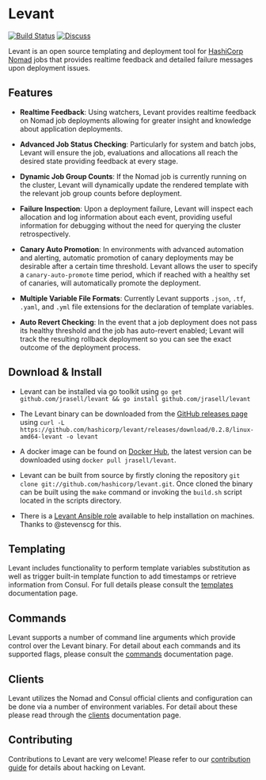 # Levant

[![Build Status](https://circleci.com/gh/hashicorp/levant.svg?style=svg)](https://circleci.com/gh/hashicorp/levant) [![Discuss](https://img.shields.io/badge/discuss-nomad-00BC7F?style=flat)](https://discuss.hashicorp.com/c/nomad)

Levant is an open source templating and deployment tool for [HashiCorp Nomad][] jobs that provides realtime feedback and detailed failure messages upon deployment issues.

## Features

- **Realtime Feedback**: Using watchers, Levant provides realtime feedback on Nomad job deployments allowing for greater insight and knowledge about application deployments.

- **Advanced Job Status Checking**: Particularly for system and batch jobs, Levant will ensure the job, evaluations and allocations all reach the desired state providing feedback at every stage.

- **Dynamic Job Group Counts**: If the Nomad job is currently running on the cluster, Levant will dynamically update the rendered template with the relevant job group counts before deployment.

- **Failure Inspection**: Upon a deployment failure, Levant will inspect each allocation and log information about each event, providing useful information for debugging without the need for querying the cluster retrospectively.

- **Canary Auto Promotion**: In environments with advanced automation and alerting, automatic promotion of canary deployments may be desirable after a certain time threshold. Levant allows the user to specify a `canary-auto-promote` time period, which if reached with a healthy set of canaries, will automatically promote the deployment.

- **Multiple Variable File Formats**: Currently Levant supports `.json`, `.tf`, `.yaml`, and `.yml` file extensions for the declaration of template variables.

- **Auto Revert Checking**: In the event that a job deployment does not pass its healthy threshold and the job has auto-revert enabled; Levant will track the resulting rollback deployment so you can see the exact outcome of the deployment process.

## Download & Install

- Levant can be installed via go toolkit using `go get github.com/jrasell/levant && go install github.com/jrasell/levant`

- The Levant binary can be downloaded from the [GitHub releases page][releases] using `curl -L https://github.com/hashicorp/levant/releases/download/0.2.8/linux-amd64-levant -o levant`

- A docker image can be found on [Docker Hub][levant-docker], the latest version can be downloaded using `docker pull jrasell/levant`.

* Levant can be built from source by firstly cloning the repository `git clone git://github.com/hashicorp/levant.git`. Once cloned the binary can be built using the `make` command or invoking the `build.sh` script located in the scripts directory.

- There is a [Levant Ansible role][levant-ansible] available to help installation on machines. Thanks to @stevenscg for this.

## Templating

Levant includes functionality to perform template variables substitution as well as trigger built-in template function to add timestamps or retrieve information from Consul. For full details please consult the [templates][] documentation page.

## Commands

Levant supports a number of command line arguments which provide control over the Levant binary. For detail about each commands and its supported flags, please consult the [commands][] documentation page.

## Clients

Levant utilizes the Nomad and Consul official clients and configuration can be done via a number of environment variables. For detail about these please read through the [clients][] documentation page.

## Contributing

Contributions to Levant are very welcome! Please refer to our [contribution guide][] for details about hacking on Levant.

[clients]: ./docs/clients.md
[commands]: ./docs/commands.md
[templates]: ./docs/templates.md
[contribution guide]: https://github.com/hashicorp/levant/blob/master/.github/CONTRIBUTING.md
[hashicorp nomad]: https://www.nomadproject.io/
[releases]: https://github.com/hashicorp/levant/releases
[levant-docker]: https://hub.docker.com/r/jrasell/levant/
[levant-ansible]: https://github.com/stevenscg/ansible-role-levant
